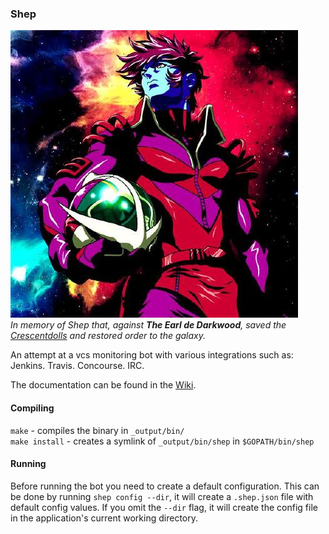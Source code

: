 ### Shep

![alt text](assets/shep.jpg "shep")  
*In memory of Shep that, against **The Earl de Darkwood**, saved the
[Crescentdolls](https://en.wikipedia.org/wiki/Interstella_5555:_The_5tory_of_the_5ecret_5tar_5ystem#Characters)
and restored order to the galaxy.*

An attempt at a vcs monitoring bot with various integrations such as: Jenkins.
Travis. Concourse. IRC.

The documentation can be found in the
[Wiki](https://github.com/PI-Victor/shep/wiki).

#### Compiling
`make` - compiles the binary in `_output/bin/`  
`make install` - creates a symlink of `_output/bin/shep` in `$GOPATH/bin/shep`  

#### Running

Before running the bot you need to create a default configuration. This can be
done by running `shep config --dir`, it will create a `.shep.json` file with
default config values. If you omit the `--dir` flag, it will create the config
file in the application's current working directory.  
